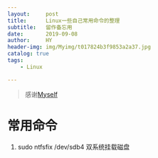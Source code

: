 ```yaml
---
layout:     post
title:      Linux一些自己常用命令的整理
subtitle:   留作备忘用
date:       2019-09-08
author:     HY
header-img: img/Myimg/t017824b3f9853a2a37.jpg
catalog: true
tags:
    - Linux

---
```


> 感谢[Myself](https://difftime.github.io/)



# 常用命令



1. sudo ntfsfix /dev/sdb4	双系统挂载磁盘

